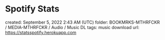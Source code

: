 # Spotify Stats

created: September 5, 2022 2:43 AM (UTC)
folder: BOOKMRKS-MTHRFCKR / MEDIA-MTHRFCKR / Audio / Music DL
tags: music download
url: https://statsspotify.herokuapp.com
